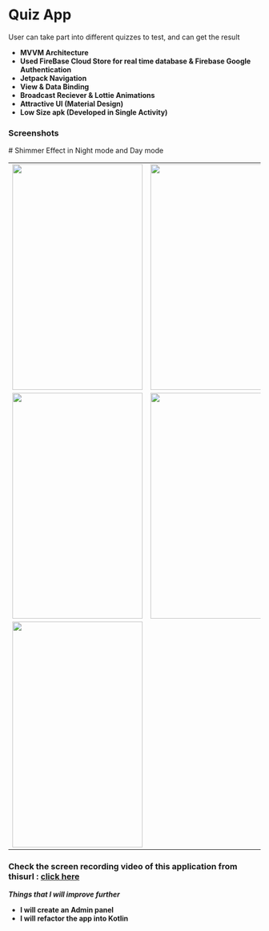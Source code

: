# Quiz App
User can take part into different quizzes to test, and can get the result

- **MVVM Architecture**
- **Used FireBase Cloud Store for real time database & Firebase Google Authentication**
- **Jetpack Navigation**
- **View & Data Binding**
- **Broadcast Reciever & Lottie Animations**
- **Attractive UI (Material Design)**
- **Low Size apk (Developed in Single Activity)**


### Screenshots
<table>
# Shimmer Effect in Night mode and Day mode
<tr>
<td><img src = "https://user-images.githubusercontent.com/72437004/105044354-a3811880-5a8c-11eb-949e-127bcb27efce.gif" height = "450" width="260"></td>
<td><img src = "https://user-images.githubusercontent.com/72437004/105044442-be538d00-5a8c-11eb-982c-7392c03672a7.gif" height = "450" width="260"></td>
  </tr>
  
   <tr>
 
<td><img src = "https://user-images.githubusercontent.com/72437004/105044535-da572e80-5a8c-11eb-98f2-1e403c206afa.gif" height = "450" width="260"></td>

<td><img src = "https://user-images.githubusercontent.com/72437004/105044632-f5c23980-5a8c-11eb-977a-9e3ebf4b527b.gif" height = "450" width="260"></td>
<td><img src = "https://user-images.githubusercontent.com/72437004/105044697-0a9ecd00-5a8d-11eb-8799-88a832a1e5b0.gif" height = "450" width="260"></td>
<td><img src = "https://user-images.githubusercontent.com/72437004/105044776-20ac8d80-5a8d-11eb-8bfc-fb70e89830e8.gif" height = "450" width="260"></td>
  </tr>
   <tr>
<td><img src = "https://user-images.githubusercontent.com/72437004/105044896-433ea680-5a8d-11eb-9c20-043672edfd75.jpg" height = "450" width="260"></td>
  </tr>
   
</table>

### **Check the screen recording video of this application from thisurl :** <a href='linkedin.com/posts/zeeshanhaider1994_firebase-firestore-mvvm-activity-6752099804383322112-uKbT'>click here</a>

***Things that I will improve further***

- **I will create an Admin panel**
- **I will refactor the app into Kotlin**
